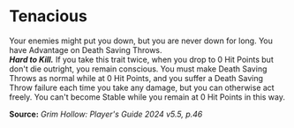 # Tenacious

Your enemies might put you down, but you are never down for long. You have Advantage on Death Saving Throws.  
***Hard to Kill.*** If you take this trait twice, when you drop to 0 Hit Points but don't die outright, you remain conscious. You must make Death Saving Throws as normal while at 0 Hit Points, and you suffer a Death Saving Throw failure each time you take any damage, but you can otherwise act freely. You can't become Stable while you remain at 0 Hit Points in this way.

**Source:** *Grim Hollow: Player's Guide 2024 v5.5, p.46*